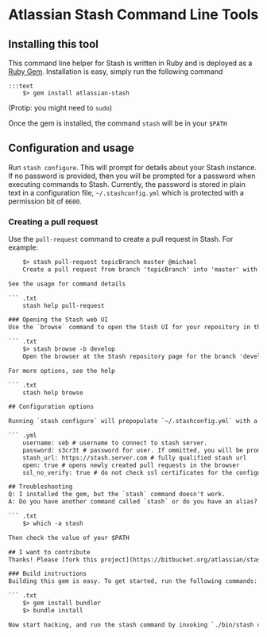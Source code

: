 # Atlassian Stash Command Line Tools

## Installing this tool
This command line helper for Stash is written in Ruby and is deployed as a [Ruby Gem](https://rubygems.org/gems/atlassian-stash/). Installation is easy, simply run the following command

	:::text
        $> gem install atlassian-stash

(Protip: you might need to `sudo`)

Once the gem is installed, the command `stash` will be in your `$PATH`

## Configuration and usage
Run `stash configure`. This will prompt for details about your Stash instance. If no password is provided, then you will be prompted for a password when executing commands to Stash. Currently, the password is stored in plain text in a configuration file, `~/.stashconfig.yml` which is protected with a permission bit of `0600`. 

### Creating a pull request
Use the `pull-request` command to create a pull request in Stash. For example:

``` .txt
    $> stash pull-request topicBranch master @michael
    Create a pull request from branch 'topicBranch' into 'master' with 'michael' added as a reviewer

See the usage for command details 

``` .txt
    stash help pull-request

### Opening the Stash web UI
Use the `browse` command to open the Stash UI for your repository in the browser.

``` .txt
    $> stash browse -b develop
    Open the browser at the Stash repository page for the branch 'develop'

For more options, see the help

``` .txt
    stash help browse

## Configuration options

Running `stash configure` will prepopulate `~/.stashconfig.yml` with a variety of options. Complete options are:

``` .yml
    username: seb # username to connect to stash server.
    password: s3cr3t # password for user. If ommitted, you will be prompted at the terminal when making a request to Stash
    stash_url: https://stash.server.com # fully qualified stash url
    open: true # opens newly created pull requests in the browser
    ssl_no_verify: true # do not check ssl certificates for the configured stash server

## Troubleshooting
Q: I installed the gem, but the `stash` command doesn't work.  
A: Do you have another command called `stash` or do you have an alias? Have a look where the command maps to

``` .txt
    $> which -a stash

Then check the value of your $PATH

## I want to contribute
Thanks! Please [fork this project](https://bitbucket.org/atlassian/stash-command-line-tools/fork) and create a pull request to submit changes back to the original project.

### Build instructions
Building this gem is easy. To get started, run the following commands:

``` .txt
    $> gem install bundler
    $> bundle install

Now start hacking, and run the stash command by invoking `./bin/stash command`
